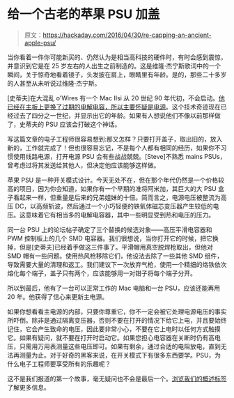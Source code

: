 # 给一个古老的苹果 PSU 加盖

> 原文：<https://hackaday.com/2016/04/30/re-capping-an-ancient-apple-psu/>

当你看着一件你可能新买的、仍然认为是相当高科技的硬件时，有时会感到震惊，并意识到它是在 25 岁左右的人出生之前制造的。这是维隆·杰宁斯歌词中的一个瞬间，关于惊奇地看着镜子，头发披在肩上，眼睛里有年龄。是的，那些二十多岁的人甚至从未听说过维隆·杰宁斯。

[史蒂夫]在大混乱 o'Wires 有一个 Mac IIsi 从 20 世纪 90 年代初，不会启动。[他已经在主板上更换了过期的电解电容，所以主要怀疑是电源](http://www.bigmessowires.com/2016/04/21/capacitor-replacement-in-a-vintage-power-supply/)。这个技术奇迹现在已经过去了四分之一世纪，并显示出它的年龄。如果有人想说他们不像以前那样做了，史蒂夫的 PSU 应该会打破这个神话。

写这篇文章的电子工程师很容易想到:那又怎样？只要打开盖子，取出旧的，放入新的，工作就完成了！但也很容易忘记，不是每个人都有相同的经历，如果你不习惯使用线路电源，打开电源 PSU 会有些战战兢兢。[Steve]不熟悉 mains PSUs，曾考虑过将其发送给其他人，但决定他应该能够这样做。

苹果 PSU 是一种开关模式设计。今天无处不在，但在那个年代仍然是一个价格较高的项目，因为你会知道，如果你有一个早期的准将阿米加，其巨大的大 PSU 盒子看起来一样，但重量是后来的兄弟姐妹的十倍。简而言之，电源电压被整流为高压 DC，以高频斩波，然后通过一个小巧轻便的铁氧体磁芯变压器产生较低的电压。这意味着它有相当多的电解电容器，其中一些明显受到热和电压的压力。

同一台 PSU 上的论坛帖子确定了三个替换的候选对象——高压平滑电容器和 PWM 控制板上的几个 SMD 电容器。我们很想说，当你打开它的时候，把它换掉，但是[史蒂夫]已经着手做这三件事了。平滑帽用真空脱焊枪取出，但他对 SMD 帽有一些问题。使用热风枪移除它们，他设法去除了一些其他 SMD 组件，导致需要大量的清理和返工。我们建议下一次放弃气枪，使用一个精细的烙铁依次熔化每个端子，盖子只有两个，应该能够用一对钳子将每个端子分开。

所以到最后，他有了一台可以正常工作的 Mac 电脑和一台 PSU，应该还能再用 20 年。他获得了信心来更新主电源。

如果你想看看主电源的内部，只要你尊重它，你不一定会被它处理电源电压的事实所吓倒。除非是通过隔离变压器，否则不要在打开的情况下给它上电，并且要始终记住，它会产生致命的电压，因此要非常小心，不要在它上电时以任何方式触摸它。如果有疑问，就不要在打开时启动它。如果您担心电容器在关断时仍有高电压，只需用万用表测量这些电压即可。如果有剩余，通过合适的电阻放电，直到无法再测量为止。对于好奇的黑客来说，在开关模式下有很多东西要学。PSU，为什么电子工程师要享受所有的乐趣呢？

这不是我们报道的第一个故事，毫无疑问也不会是最后一个。[浏览我们的概述标签](http://hackaday.com/tag/recapping/)了解更多信息。